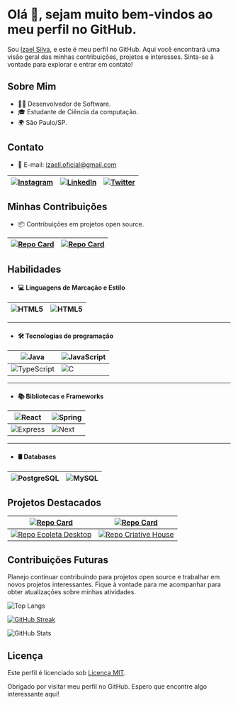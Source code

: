 # Olá 👋, sejam muito bem-vindos ao meu perfil no GitHub.
Sou [Izael Silva](https://github.com/ias4g), e este é meu perfil no GitHub. Aqui você encontrará uma visão geral das minhas contribuições, projetos e interesses. Sinta-se à vontade para explorar e entrar em contato!

## Sobre Mim
- 👩‍💻 Desenvolvedor de Software.
- 🎓 Estudante de Ciência da computação.
- 🌍 São Paulo/SP.

## Contato
- 📧 E-mail: [izaell.oficial@gmail.com](izaell.oficial@gmail.com)

|[![Instagram](https://img.shields.io/badge/Instagram-000?style=for-the-badge&logo=instagram)](https://www.instagram.com/silva.i.a/)|[![LinkedIn](https://img.shields.io/badge/LinkedIn-000?style=for-the-badge&logo=linkedin&logoColor=0E76A8)](https://www.linkedin.com/in/izaelsilva/)|[![Twitter](https://img.shields.io/badge/Twitter-000?style=for-the-badge&logo=twitter)](https://twitter.com/oficialemunah)|
|--|--|--|

## Minhas Contribuições
- 📦 Contribuições em projetos open source.

|[![Repo Card](https://github-readme-stats.vercel.app/api/pin/?username=ias4g&repo=dio-lab-open-source&bg_color=fff&border_color=7A56D6&show_icons=true&icon_color=7A56D6&title_color=7A56D6&text_color=FF3860)](https://github.com/ias4g/dio-lab-open-source)|[![Repo Card](https://github-readme-stats.vercel.app/api/pin/?username=ias4g&repo=uninove-ciencia-da-computacao&bg_color=fff&border_color=7A56D6&show_icons=true&icon_color=7A56D6&title_color=7A56D6&text_color=FF3860)](https://github.com/ias4g/uninove-ciencia-da-computacao)|
|-|-|

## Habilidades
- #### 💻 Linguagens de Marcação e Estilo
|![HTML5](https://img.shields.io/badge/HTML5-000?style=for-the-badge&logo=html5)|![HTML5](https://img.shields.io/badge/HTML5-000?style=for-the-badge&logo=html5)|
|--|--|

---

- #### 🛠️ Tecnologias de programação
|![Java](https://img.shields.io/badge/Java-000?style=for-the-badge&logo=java)|![JavaScript](https://img.shields.io/badge/JavaScript-000?style=for-the-badge&logo=javascript)|
|-|-|
|![TypeScript](https://img.shields.io/badge/TypeScript-000?style=for-the-badge&logo=typescript)|![C](https://img.shields.io/badge/C-000?style=for-the-badge&logo=c)|

---

- #### 📚 Bibliotecas e Frameworks
|![React](https://img.shields.io/badge/react-000?style=for-the-badge&logo=react)|![Spring](https://img.shields.io/badge/Spring-000?style=for-the-badge&logo=spring)|
|-|-|
|![Express](https://img.shields.io/badge/Express-000?style=for-the-badge&logo=Express)|![Next](https://img.shields.io/badge/Next-000?style=for-the-badge&logo=Next)|

---

- #### 🛢️ Databases
|![PostgreSQL](https://img.shields.io/badge/postgresql-000?style=for-the-badge&logo=postgresql)|![MySQL](https://img.shields.io/badge/mysql-000?style=for-the-badge&logo=mysql)|
|-|-|

## Projetos Destacados

|[![Repo Card](https://github-readme-stats.vercel.app/api/pin/?username=ias4g&repo=projeto-ideias-saudaveis&bg_color=fff&border_color=7A56D6&show_icons=true&icon_color=7A56D6&title_color=7A56D6&text_color=FF3860)](https://github.com/ias4g/projeto-ideias-saudaveis )|[![Repo Card](https://github-readme-stats.vercel.app/api/pin/?username=ias4g&repo=blood-donation&bg_color=fff&border_color=7A56D6&show_icons=true&icon_color=7A56D6&title_color=7A56D6&text_color=FF3860)](https://github.com/ias4g/blood-donation)|
|-|-|
|[![Repo Ecoleta Desktop](https://github-readme-stats.vercel.app/api/pin/?username=ias4g&repo=ecoleta-desktop&bg_color=fff&border_color=7A56D6&show_icons=true&icon_color=7A56D6&title_color=7A56D6&text_color=FF3860)](https://github.com/ias4g/ecoleta-desktop)|[![Repo Criative House](https://github-readme-stats.vercel.app/api/pin/?username=ias4g&repo=criative-house&bg_color=fff&border_color=7A56D6&show_icons=true&icon_color=7A56D6&title_color=7A56D6&text_color=FF3860)](https://github.com/ias4g/criative-house)|

## Contribuições Futuras
Planejo continuar contribuindo para projetos open source e trabalhar em novos projetos interessantes. Fique à vontade para me acompanhar para obter atualizações sobre minhas atividades.

![Top Langs](https://github-readme-stats-git-masterrstaa-rickstaa.vercel.app/api/top-langs/?username=ias4g&bg_color=fff&border_color=7A56D6&title_color=7A56D6&text_color=000)

[![GitHub Streak](https://streak-stats.demolab.com/?user=ias4g&theme=buefy&background=fff&border=7A56D6&dates=000)](https://git.io/streak-stats)

![GitHub Stats](https://github-readme-stats.vercel.app/api?username=ias4g&theme=transparent&bg_color=fff&border_color=7A56D6&show_icons=true&icon_color=7A56D6&title_color=7A56D6&text_color=FF3860)

## Licença
Este perfil é licenciado sob [Licença MIT](https://github.com/Ias4g/uninove-ciencia-da-computacao/blob/main/LICENSE).

Obrigado por visitar meu perfil no GitHub. Espero que encontre algo interessante aqui!